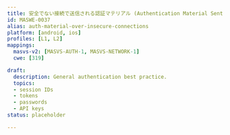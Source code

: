 ```yaml
---
title: 安全でない接続で送信される認証マテリアル (Authentication Material Sent over Insecure Connections)
id: MASWE-0037
alias: auth-material-over-insecure-connections
platform: [android, ios]
profiles: [L1, L2]
mappings:
  masvs-v2: [MASVS-AUTH-1, MASVS-NETWORK-1]
  cwe: [319]

draft:
  description: General authentication best practice.
  topics:
  - session IDs
  - tokens
  - passwords
  - API keys
status: placeholder

---
```


